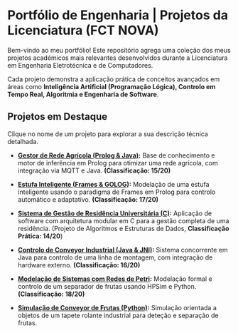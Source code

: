 # Portfólio de Engenharia | Projetos da Licenciatura (FCT NOVA)

Bem-vindo ao meu portfólio! Este repositório agrega uma coleção dos meus projetos académicos mais relevantes desenvolvidos durante a Licenciatura em Engenharia Eletrotécnica e de Computadores.

Cada projeto demonstra a aplicação prática de conceitos avançados em áreas como **Inteligência Artificial (Programação Lógica), Controlo em Tempo Real, Algoritmia e Engenharia de Software**.

## Projetos em Destaque

Clique no nome de um projeto para explorar a sua descrição técnica detalhada.

*   **[Gestor de Rede Agrícola (Prolog & Java)](./gestor_rede_agricola/):** Base de conhecimento e motor de inferência em Prolog para otimizar uma rede agrícola, com integração via MQTT e Java. **(Classificação: 15/20)**

*   **[Estufa Inteligente (Frames & GOLOG)](./estufa_automatica/):** Modelação de uma estufa inteligente usando o paradigma de Frames em Prolog para controlo automático e adaptativo. **(Classificação: 17/20)**

*   **[Sistema de Gestão de Residência Universitária (C)](./residencia_universitaria/):** Aplicação de software com arquitetura modular em C para a gestão completa de uma residência. (Projeto de Algoritmos e Estruturas de Dados, **Classificação Prática: 14/20**)

*   **[Controlo de Conveyor Industrial (Java & JNI)](./sistemas_tempo_real/controlo_do_conveyor_em_java/):** Sistema concorrente em Java para controlo de uma linha de montagem, com integração de hardware externo. **(Classificação: 16/20)**

*   **[Modelação de Sistemas com Redes de Petri](./sistemas_tempo_real/modelacao_de_sistemas_redes_petri/):** Modelação formal e controlo de um separador de frutas usando HPSim e Python. **(Classificação: 18/20)**

*   **[Simulação de Conveyor de Frutas (Python)](./sistemas_tempo_real/modelacao_de_sistemas_redes_petri/conveyor_frutas_python/):** Simulação orientada a objetos de um tapete rolante industrial para deteção e separação de frutas.
